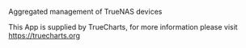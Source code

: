 

Aggregated management of TrueNAS devices

This App is supplied by TrueCharts, for more information please visit https://truecharts.org
